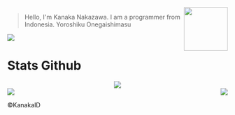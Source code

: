 <img align="right" width="100" height="100" src="https://avatars.githubusercontent.com/KanakaID">

> Hello, I'm Kanaka Nakazawa. I am a programmer from Indonesia. Yoroshiku Onegaishimasu
<img src="https://discord.c99.nl/widget/theme-2/566214348368773121.png">

# Stats Github
<div align="center"><img src="https://github-profile-trophy.vercel.app/?username=KanakaID&theme=dracula&count_private=true"></div>
<img align="right" src="https://github-readme-stats.vercel.app/api/top-langs/?username=KanakaID&theme=tokyonight&hide=batchfile&langs_count=10">
<img align="center" src="https://github-readme-stats.vercel.app/api?username=KanakaID&bg_color=30,000428,004e92&title_color=fff&text_color=fff">

©KanakaID
